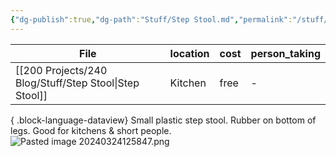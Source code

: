 ```yaml
---
{"dg-publish":true,"dg-path":"Stuff/Step Stool.md","permalink":"/stuff/step-stool/"}
---
```


| File                                                      | location | cost | person_taking |
| --------------------------------------------------------- | -------- | ---- | ------------- |
| [[200 Projects/240 Blog/Stuff/Step Stool\|Step Stool]] | Kitchen  | free | \-            |

{ .block-language-dataview}
Small plastic step stool. Rubber on bottom of legs. Good for kitchens & short people. 
![Pasted image 20240324125847.png](/img/user/Attachments/Pasted%20image%2020240324125847.png)